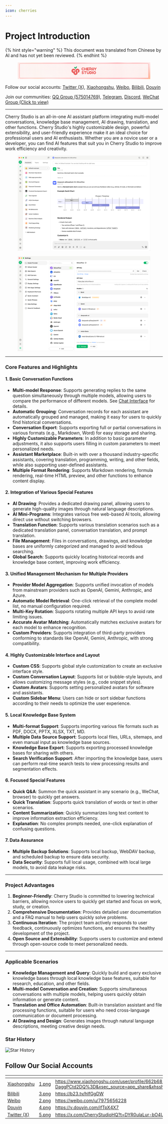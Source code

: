 ```yaml
---
icon: cherries
---
```

# Project Introduction


{% hint style="warning" %}
This document was translated from Chinese by AI and has not yet been reviewed.
{% endhint %}




<figure><img src=".gitbook/assets/docs-readme-banner1.png" alt=""><figcaption></figcaption></figure>

Follow our social accounts: [Twitter (X)](https://x.com/CherryStudioHQ), [Xiaohongshu](https://www.xiaohongshu.com/user/profile/662b6853000000000b031d9a), [Weibo](https://weibo.com/u/7975656228), [Bilibili](https://space.bilibili.com/3546657515898892), [Douyin](https://www.douyin.com/user/MS4wLjABAAAAmw9A54m5J0hHVMQY5eGrVJ-EHDoOS0hgJ6M1F9MN2Tn2V163A0xrC4_KVzfmQSxC)

Join our communities: [QQ Group (575014769)](https://qm.qq.com/q/lo0D4qVZKi), [Telegram](https://t.me/CherryStudioAI), [Discord](https://discord.gg/wez8HtpxqQ), [WeChat Group (Click to view)](https://www.cherry-ai.com/#Community)

***

Cherry Studio is an all-in-one AI assistant platform integrating multi-model conversations, knowledge base management, AI drawing, translation, and other functions.
Cherry Studio's highly customizable design, powerful extensibility, and user-friendly experience make it an ideal choice for professional users and AI enthusiasts. Whether you are a novice user or a developer, you can find AI features that suit you in Cherry Studio to improve work efficiency and creativity.

<figure><img src=".gitbook/assets/image.png" alt=""><figcaption></figcaption></figure>

<figure><img src=".gitbook/assets/image (1).png" alt=""><figcaption></figcaption></figure>

***

### **Core Features and Highlights**

#### **1. Basic Conversation Functions**

*   **Multi-model Response**: Supports generating replies to the same question simultaneously through multiple models, allowing users to compare the performance of different models. See [Chat Interface](cherrystudio/preview/chat.md) for details.
*   **Automatic Grouping**: Conversation records for each assistant are automatically grouped and managed, making it easy for users to quickly find historical conversations.
*   **Conversation Export**: Supports exporting full or partial conversations in various formats (e.g., Markdown, Word) for easy storage and sharing.
*   **Highly Customizable Parameters**: In addition to basic parameter adjustments, it also supports users filling in custom parameters to meet personalized needs.
*   **Assistant Marketplace**: Built-in with over a thousand industry-specific assistants, covering translation, programming, writing, and other fields, while also supporting user-defined assistants.
*   **Multiple Format Rendering**: Supports Markdown rendering, formula rendering, real-time HTML preview, and other functions to enhance content display.

#### **2. Integration of Various Special Features**

*   **AI Drawing**: Provides a dedicated drawing panel, allowing users to generate high-quality images through natural language descriptions.
*   **AI Mini-Programs**: Integrates various free web-based AI tools, allowing direct use without switching browsers.
*   **Translation Function**: Supports various translation scenarios such as a dedicated translation panel, conversation translation, and prompt translation.
*   **File Management**: Files in conversations, drawings, and knowledge bases are uniformly categorized and managed to avoid tedious searching.
*   **Global Search**: Supports quickly locating historical records and knowledge base content, improving work efficiency.

#### **3. Unified Management Mechanism for Multiple Providers**

*   **Provider Model Aggregation**: Supports unified invocation of models from mainstream providers such as OpenAI, Gemini, Anthropic, and Azure.
*   **Automatic Model Retrieval**: One-click retrieval of the complete model list, no manual configuration required.
*   **Multi-Key Rotation**: Supports rotating multiple API keys to avoid rate limiting issues.
*   **Accurate Avatar Matching**: Automatically matches exclusive avatars for each model to enhance recognition.
*   **Custom Providers**: Supports integration of third-party providers conforming to standards like OpenAI, Gemini, Anthropic, with strong compatibility.

#### **4. Highly Customizable Interface and Layout**

*   **Custom CSS**: Supports global style customization to create an exclusive interface style.
*   **Custom Conversation Layout**: Supports list or bubble-style layouts, and allows customizing message styles (e.g., code snippet styles).
*   **Custom Avatars**: Supports setting personalized avatars for software and assistants.
*   **Custom Sidebar Menu**: Users can hide or sort sidebar functions according to their needs to optimize the user experience.

#### **5. Local Knowledge Base System**

*   **Multi-format Support**: Supports importing various file formats such as PDF, DOCX, PPTX, XLSX, TXT, MD.
*   **Multiple Data Source Support**: Supports local files, URLs, sitemaps, and even manual input as knowledge base sources.
*   **Knowledge Base Export**: Supports exporting processed knowledge bases for sharing with others.
*   **Search Verification Support**: After importing the knowledge base, users can perform real-time search tests to view processing results and segmentation effects.

#### **6. Focused Special Features**

*   **Quick Q&A**: Summon the quick assistant in any scenario (e.g., WeChat, browser) to quickly get answers.
*   **Quick Translation**: Supports quick translation of words or text in other scenarios.
*   **Content Summarization**: Quickly summarizes long text content to improve information extraction efficiency.
*   **Explanation**: No complex prompts needed, one-click explanation of confusing questions.

#### **7. Data Assurance**

*   **Multiple Backup Solutions**: Supports local backup, WebDAV backup, and scheduled backup to ensure data security.
*   **Data Security**: Supports full local usage, combined with local large models, to avoid data leakage risks.

***

### **Project Advantages**

1.  **Beginner-Friendly**: Cherry Studio is committed to lowering technical barriers, allowing novice users to quickly get started and focus on work, study, or creation.
2.  **Comprehensive Documentation**: Provides detailed user documentation and a FAQ manual to help users quickly solve problems.
3.  **Continuous Iteration**: The project team actively responds to user feedback, continuously optimizes functions, and ensures the healthy development of the project.
4.  **Open Source and Extensibility**: Supports users to customize and extend through open-source code to meet personalized needs.

***

### **Applicable Scenarios**

*   **Knowledge Management and Query**: Quickly build and query exclusive knowledge bases through local knowledge base features, suitable for research, education, and other fields.
*   **Multi-model Conversation and Creation**: Supports simultaneous conversations with multiple models, helping users quickly obtain information or generate content.
*   **Translation and Office Automation**: Built-in translation assistant and file processing functions, suitable for users who need cross-language communication or document processing.
*   **AI Drawing and Design**: Generates images through natural language descriptions, meeting creative design needs.

### Star History

![Star History](https://urlscan.io/liveshot/?width=1300\&height=620\&url=https://cherrystarhistory.ocool.online/)

## Follow Our Social Accounts

<table data-view="cards"><thead><tr><th></th><th data-hidden data-card-cover data-type="files"></th><th data-hidden data-card-target data-type="content-ref"></th></tr></thead><tbody><tr><td><a href="https://www.xiaohongshu.com/user/profile/662b6853000000000b031d9a?xsec_token=YB_1nKvlH4r5hPYVVbbsNHF8Y6n6AKlm5-DaggPCtd2DQ%3D&#x26;xsec_source=app_share&#x26;xhsshare=CopyLink&#x26;appuid=662b6853000000000b031d9a&#x26;apptime=1738627324&#x26;share_id=ace5db41b5954fab8d98a2a7865a62bc&#x26;share_channel=copy_link">Xiaohongshu</a></td><td><a href=".gitbook/assets/1.png">1.png</a></td><td><a href="https://www.xiaohongshu.com/user/profile/662b6853000000000b031d9a?xsec_token=YB_1nKvlH4r5hPYVVbbsNHF8Y6n6AKlm5-DaggPCtd2DQ%3D&#x26;xsec_source=app_share&#x26;xhsshare=CopyLink&#x26;appuid=662b6853000000000b031d9a&#x26;apptime=1738627324&#x26;share_id=ace5db41b5954fab8d98a2a7865a62bc&#x26;share_channel=copy_link">https://www.xiaohongshu.com/user/profile/662b6853000000000b031d9a?xsec_token=YB_1nKvlH4r5hPYVVbbsNHF8Y6n6AKlm5-DaggPCtd2DQ%3D&#x26;xsec_source=app_share&#x26;xhsshare=CopyLink&#x26;appuid=662b6853000000000b031d9a&#x26;apptime=1738627324&#x26;share_id=ace5db41b5954fab8d98a2a7865a62bc&#x26;share_channel=copy_link</a></td></tr><tr><td><a href="https://b23.tv/hIfGgDW">Bilibili</a></td><td><a href=".gitbook/assets/3.png">3.png</a></td><td><a href="https://b23.tv/hIfGgDW">https://b23.tv/hIfGgDW</a></td></tr><tr><td><a href="https://weibo.com/u/7975656228">Weibo</a></td><td><a href=".gitbook/assets/2.png">2.png</a></td><td><a href="https://weibo.com/u/7975656228">https://weibo.com/u/7975656228</a></td></tr><tr><td><a href="https://v.douyin.com/ifTpX4X7">Douyin</a></td><td><a href=".gitbook/assets/4.png">4.png</a></td><td><a href="https://v.douyin.com/ifTpX4X7">https://v.douyin.com/ifTpX4X7</a></td></tr><tr><td><a href="https://x.com/CherryStudioHQ?t=DYR0ulaLur-bO4Us3bG79A&#x26;s=05">Twitter (X)</a></td><td><a href=".gitbook/assets/5.png">5.png</a></td><td><a href="https://x.com/CherryStudioHQ?t=DYR0ulaLur-bO4Us3bG79A&#x26;s=05">https://x.com/CherryStudioHQ?t=DYR0ulaLur-bO4Us3bG79A&#x26;s=05</a></td></tr></tbody></table>